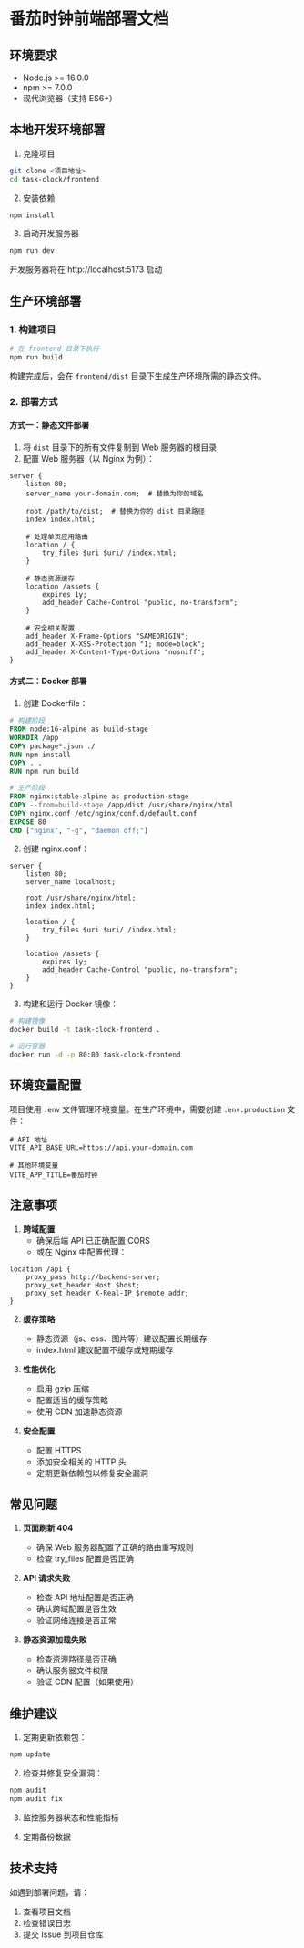 # 番茄时钟前端部署文档

## 环境要求

- Node.js >= 16.0.0
- npm >= 7.0.0
- 现代浏览器（支持 ES6+）

## 本地开发环境部署

1. 克隆项目
```bash
git clone <项目地址>
cd task-clock/frontend
```

2. 安装依赖
```bash
npm install
```

3. 启动开发服务器
```bash
npm run dev
```
开发服务器将在 http://localhost:5173 启动

## 生产环境部署

### 1. 构建项目

```bash
# 在 frontend 目录下执行
npm run build
```

构建完成后，会在 `frontend/dist` 目录下生成生产环境所需的静态文件。

### 2. 部署方式

#### 方式一：静态文件部署

1. 将 `dist` 目录下的所有文件复制到 Web 服务器的根目录
2. 配置 Web 服务器（以 Nginx 为例）：

```nginx
server {
    listen 80;
    server_name your-domain.com;  # 替换为你的域名

    root /path/to/dist;  # 替换为你的 dist 目录路径
    index index.html;

    # 处理单页应用路由
    location / {
        try_files $uri $uri/ /index.html;
    }

    # 静态资源缓存
    location /assets {
        expires 1y;
        add_header Cache-Control "public, no-transform";
    }

    # 安全相关配置
    add_header X-Frame-Options "SAMEORIGIN";
    add_header X-XSS-Protection "1; mode=block";
    add_header X-Content-Type-Options "nosniff";
}
```

#### 方式二：Docker 部署

1. 创建 Dockerfile：

```dockerfile
# 构建阶段
FROM node:16-alpine as build-stage
WORKDIR /app
COPY package*.json ./
RUN npm install
COPY . .
RUN npm run build

# 生产阶段
FROM nginx:stable-alpine as production-stage
COPY --from=build-stage /app/dist /usr/share/nginx/html
COPY nginx.conf /etc/nginx/conf.d/default.conf
EXPOSE 80
CMD ["nginx", "-g", "daemon off;"]
```

2. 创建 nginx.conf：

```nginx
server {
    listen 80;
    server_name localhost;

    root /usr/share/nginx/html;
    index index.html;

    location / {
        try_files $uri $uri/ /index.html;
    }

    location /assets {
        expires 1y;
        add_header Cache-Control "public, no-transform";
    }
}
```

3. 构建和运行 Docker 镜像：

```bash
# 构建镜像
docker build -t task-clock-frontend .

# 运行容器
docker run -d -p 80:80 task-clock-frontend
```

## 环境变量配置

项目使用 `.env` 文件管理环境变量。在生产环境中，需要创建 `.env.production` 文件：

```env
# API 地址
VITE_API_BASE_URL=https://api.your-domain.com

# 其他环境变量
VITE_APP_TITLE=番茄时钟
```

## 注意事项

1. **跨域配置**
   - 确保后端 API 已正确配置 CORS
   - 或在 Nginx 中配置代理：

```nginx
location /api {
    proxy_pass http://backend-server;
    proxy_set_header Host $host;
    proxy_set_header X-Real-IP $remote_addr;
}
```

2. **缓存策略**
   - 静态资源（js、css、图片等）建议配置长期缓存
   - index.html 建议配置不缓存或短期缓存

3. **性能优化**
   - 启用 gzip 压缩
   - 配置适当的缓存策略
   - 使用 CDN 加速静态资源

4. **安全配置**
   - 配置 HTTPS
   - 添加安全相关的 HTTP 头
   - 定期更新依赖包以修复安全漏洞

## 常见问题

1. **页面刷新 404**
   - 确保 Web 服务器配置了正确的路由重写规则
   - 检查 try_files 配置是否正确

2. **API 请求失败**
   - 检查 API 地址配置是否正确
   - 确认跨域配置是否生效
   - 验证网络连接是否正常

3. **静态资源加载失败**
   - 检查资源路径是否正确
   - 确认服务器文件权限
   - 验证 CDN 配置（如果使用）

## 维护建议

1. 定期更新依赖包：
```bash
npm update
```

2. 检查并修复安全漏洞：
```bash
npm audit
npm audit fix
```

3. 监控服务器状态和性能指标

4. 定期备份数据

## 技术支持

如遇到部署问题，请：
1. 查看项目文档
2. 检查错误日志
3. 提交 Issue 到项目仓库 